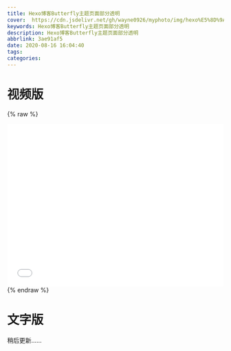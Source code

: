 ```yaml
---
title: Hexo博客Butterfly主题页面部分透明
cover:  https://cdn.jsdelivr.net/gh/wayne0926/myphoto/img/hexo%E5%8D%9A%E5%AE%A2%E7%95%8C%E9%9D%A2%E9%80%8F%E6%98%8E.jpg
keywords: Hexo博客Butterfly主题页面部分透明
description: Hexo博客Butterfly主题页面部分透明
abbrlink: 3ae91af5
date: 2020-08-16 16:04:40
tags:
categories:
---
```


# 视频版

{% raw %}

<div style="position: relative; width: 100%; height: 0; padding-bottom: 75%;">
<iframe src="//player.bilibili.com/player.html?aid=414250434&bvid=BV17V411U7Cu&cid=224899906&page=1" scrolling="no" border="0" frameborder="no" framespacing="0" allowfullscreen="true" style="position: absolute; width: 100%; height: 100%; Left: 0; top: 0;" ></iframe></div>
{% endraw %}

# 文字版

稍后更新……